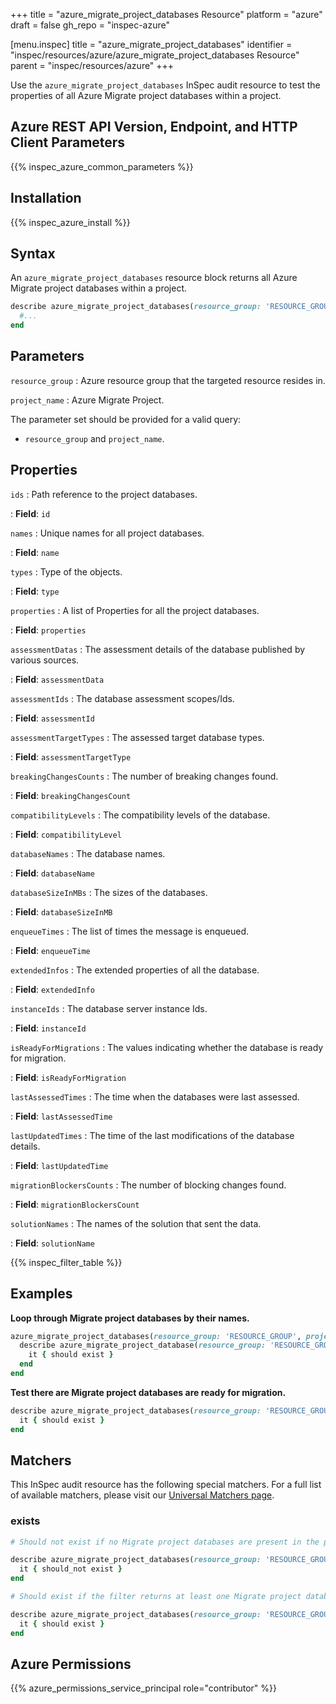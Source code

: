 +++
title = "azure_migrate_project_databases Resource"
platform = "azure"
draft = false
gh_repo = "inspec-azure"

[menu.inspec]
title = "azure_migrate_project_databases"
identifier = "inspec/resources/azure/azure_migrate_project_databases Resource"
parent = "inspec/resources/azure"
+++

Use the `azure_migrate_project_databases` InSpec audit resource to test the properties of all Azure Migrate project databases within a project.

## Azure REST API Version, Endpoint, and HTTP Client Parameters

{{% inspec_azure_common_parameters %}}

## Installation

{{% inspec_azure_install %}}

## Syntax

An `azure_migrate_project_databases` resource block returns all Azure Migrate project databases within a project.

```ruby
describe azure_migrate_project_databases(resource_group: 'RESOURCE_GROUP', project_name: 'PROJECT_NAME') do
  #...
end
```

## Parameters

`resource_group`
: Azure resource group that the targeted resource resides in.

`project_name`
: Azure Migrate Project.

The parameter set should be provided for a valid query:

- `resource_group` and `project_name`.

## Properties

`ids`
: Path reference to the project databases.

: **Field**: `id`

`names`
: Unique names for all project databases.

: **Field**: `name`

`types`
: Type of the objects.

: **Field**: `type`

`properties`
: A list of Properties for all the project databases.

: **Field**: `properties`

`assessmentDatas`
: The assessment details of the database published by various sources.

: **Field**: `assessmentData`

`assessmentIds`
: The database assessment scopes/Ids.

: **Field**: `assessmentId`

`assessmentTargetTypes`
: The assessed target database types.

: **Field**: `assessmentTargetType`

`breakingChangesCounts`
: The number of breaking changes found.

: **Field**: `breakingChangesCount`

`compatibilityLevels`
: The compatibility levels of the database.

: **Field**: `compatibilityLevel`

`databaseNames`
: The database names.

: **Field**: `databaseName`

`databaseSizeInMBs`
: The sizes of the databases.

: **Field**: `databaseSizeInMB`

`enqueueTimes`
: The list of times the message is enqueued.

: **Field**: `enqueueTime`

`extendedInfos`
: The extended properties of all the database.

: **Field**: `extendedInfo`

`instanceIds`
: The database server instance Ids.

: **Field**: `instanceId`

`isReadyForMigrations`
: The values indicating whether the database is ready for migration.

: **Field**: `isReadyForMigration`

`lastAssessedTimes`
: The time when the databases were last assessed.

: **Field**: `lastAssessedTime`

`lastUpdatedTimes`
: The time of the last modifications of the database details.

: **Field**: `lastUpdatedTime`

`migrationBlockersCounts`
: The number of blocking changes found.

: **Field**: `migrationBlockersCount`

`solutionNames`
: The names of the solution that sent the data.

: **Field**: `solutionName`

{{% inspec_filter_table %}}

## Examples

**Loop through Migrate project databases by their names.**

```ruby
azure_migrate_project_databases(resource_group: 'RESOURCE_GROUP', project_name: 'PROJECT_NAME').names.each do |name|
  describe azure_migrate_project_database(resource_group: 'RESOURCE_GROUP', project_name: 'PROJECT_NAME', name: 'NAME') do
    it { should exist }
  end
end
```

**Test there are Migrate project databases are ready for migration.**

```ruby
describe azure_migrate_project_databases(resource_group: 'RESOURCE_GROUP', project_name: 'PROJECT_NAME').where{ isReadyForMigration.include?(true) } do
  it { should exist }
end
```

## Matchers

This InSpec audit resource has the following special matchers. For a full list of available matchers, please visit our [Universal Matchers page](https://www.inspec.io/docs/reference/matchers/).

### exists

```ruby
# Should not exist if no Migrate project databases are present in the project and in the resource group

describe azure_migrate_project_databases(resource_group: 'RESOURCE_GROUP', project_name: 'PROJECT_NAME') do
  it { should_not exist }
end

# Should exist if the filter returns at least one Migrate project databases in the project and in the resource group

describe azure_migrate_project_databases(resource_group: 'RESOURCE_GROUP', project_name: 'PROJECT_NAME') do
  it { should exist }
end
```

## Azure Permissions

{{% azure_permissions_service_principal role="contributor" %}}
